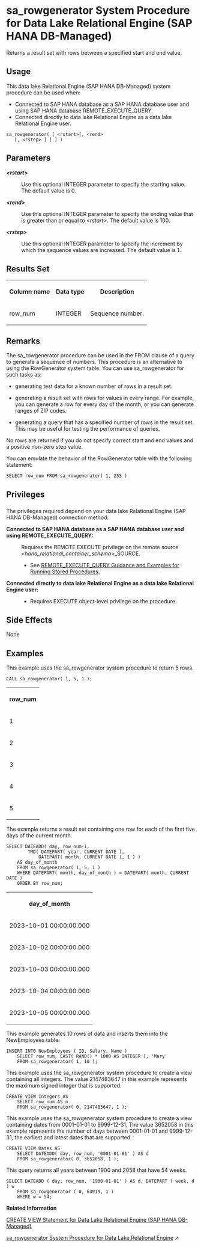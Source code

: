 <!-- loio7b99d032cfbe4f80bde904bee1902662 -->

# sa\_rowgenerator System Procedure for Data Lake Relational Engine \(SAP HANA DB-Managed\)

Returns a result set with rows between a specified start and end value.



<a name="loio7b99d032cfbe4f80bde904bee1902662__section_gz5_gcf_pzb"/>

## Usage

This data lake Relational Engine \(SAP HANA DB-Managed\) system procedure can be used when:

-   Connected to SAP HANA database as a SAP HANA database user and using SAP HANA database REMOTE\_EXECUTE\_QUERY.
-   Connected directly to data lake Relational Engine as a data lake Relational Engine user.



```
sa_rowgenerator( [ <rstart>[, <rend>
   [, <rstep> ] ] ] )
```



<a name="loio7b99d032cfbe4f80bde904bee1902662__section_elh_bb2_srb"/>

## Parameters


<dl>
<dt><b>

*<rstart\>* 

</b></dt>
<dd>

Use this optional INTEGER parameter to specify the starting value. The default value is 0.



</dd><dt><b>

*<rend\>* 

</b></dt>
<dd>

Use this optional INTEGER parameter to specify the ending value that is greater than or equal to *<rstart\>*. The default value is 100.



</dd><dt><b>

*<rstep\>* 

</b></dt>
<dd>

Use this optional INTEGER parameter to specify the increment by which the sequence values are increased. The default value is 1.



</dd>
</dl>



<a name="loio7b99d032cfbe4f80bde904bee1902662__section_aqg_cb2_srb"/>

## Results Set


<table>
<tr>
<th valign="top">

Column name

</th>
<th valign="top">

Data type

</th>
<th valign="top">

Description

</th>
</tr>
<tr>
<td valign="top">

row\_num

</td>
<td valign="top">

INTEGER

</td>
<td valign="top">

Sequence number.

</td>
</tr>
</table>



<a name="loio7b99d032cfbe4f80bde904bee1902662__section_cgw_cb2_srb"/>

## Remarks

The sa\_rowgenerator procedure can be used in the FROM clause of a query to generate a sequence of numbers. This procedure is an alternative to using the RowGenerator system table. You can use sa\_rowgenerator for such tasks as:

-   generating test data for a known number of rows in a result set.

-   generating a result set with rows for values in every range. For example, you can generate a row for every day of the month, or you can generate ranges of ZIP codes.

-   generating a query that has a specified number of rows in the result set. This may be useful for testing the performance of queries.


No rows are returned if you do not specify correct start and end values and a positive non-zero step value.

You can emulate the behavior of the RowGenerator table with the following statement:

```
SELECT row_num FROM sa_rowgenerator( 1, 255 )
```



<a name="loio7b99d032cfbe4f80bde904bee1902662__section_m5f_vx1_1yb"/>

## Privileges



### 

The privileges required depend on your data lake Relational Engine \(SAP HANA DB-Managed\) connection method:


<dl>
<dt><b>

Connected to SAP HANA database as a SAP HANA database user and using REMOTE\_EXECUTE\_QUERY:

</b></dt>
<dd>

Requires the REMOTE EXECUTE privilege on the remote source *<hana\_relational\_container\_schema\>*\_SOURCE.

-   See [REMOTE\_EXECUTE\_QUERY Guidance and Examples for Running Stored Procedures](remote-execute-query-guidance-and-examples-for-running-stored-procedures-3e7f86d.md).




</dd><dt><b>

Connected directly to data lake Relational Engine as a data lake Relational Engine user:

</b></dt>
<dd>

-   Requires EXECUTE object-level privilege on the procedure.



</dd>
</dl>



<a name="loio7b99d032cfbe4f80bde904bee1902662__section_pdl_db2_srb"/>

## Side Effects

None



## Examples

This example uses the sa\_rowgenerator system procedure to return 5 rows.

```
CALL sa_rowgenerator( 1, 5, 1 );
```


<table>
<tr>
<th valign="top">

row\_num

</th>
</tr>
<tr>
<td valign="top">

1

</td>
</tr>
<tr>
<td valign="top">

2

</td>
</tr>
<tr>
<td valign="top">

3

</td>
</tr>
<tr>
<td valign="top">

4

</td>
</tr>
<tr>
<td valign="top">

5

</td>
</tr>
</table>

The example returns a result set containing one row for each of the first five days of the current month.

```
SELECT DATEADD( day, row_num-1,
        YMD( DATEPART( year, CURRENT DATE ),
            DATEPART( month, CURRENT DATE ), 1 ) ) 
    AS day_of_month
    FROM sa_rowgenerator( 1, 5, 1 )
    WHERE DATEPART( month, day_of_month ) = DATEPART( month, CURRENT DATE )
    ORDER BY row_num;
```


<table>
<tr>
<th valign="top">

day\_of\_month

</th>
</tr>
<tr>
<td valign="top">

2023-10-01 00:00:00.000

</td>
</tr>
<tr>
<td valign="top">

2023-10-02 00:00:00.000

</td>
</tr>
<tr>
<td valign="top">

2023-10-03 00:00:00.000

</td>
</tr>
<tr>
<td valign="top">

2023-10-04 00:00:00.000

</td>
</tr>
<tr>
<td valign="top">

2023-10-05 00:00:00.000

</td>
</tr>
</table>

This example generates 10 rows of data and inserts them into the NewEmployees table:

```
INSERT INTO NewEmployees ( ID, Salary, Name )
    SELECT row_num, CAST( RAND() * 1000 AS INTEGER ), 'Mary'
    FROM sa_rowgenerator( 1, 10 );
```

This example uses the sa\_rowgenerator system procedure to create a view containing all integers. The value 2147483647 in this example represents the maximum signed integer that is supported.

```
CREATE VIEW Integers AS
    SELECT row_num AS n
    FROM sa_rowgenerator( 0, 2147483647, 1 );
```

This example uses the sa\_rowgenerator system procedure to create a view containing dates from 0001-01-01 to 9999-12-31. The value 3652058 in this example represents the number of days between 0001-01-01 and 9999-12-31, the earliest and latest dates that are supported.

```
CREATE VIEW Dates AS
    SELECT DATEADD( day, row_num, '0001-01-01' ) AS d
    FROM sa_rowgenerator( 0, 3652058, 1 );
```

This query returns all years between 1900 and 2058 that have 54 weeks.

```
SELECT DATEADD ( day, row_num, '1900-01-01' ) AS d, DATEPART ( week, d ) w
    FROM sa_rowgenerator ( 0, 63919, 1 )
    WHERE w = 54;
```

**Related Information**  


[CREATE VIEW Statement for Data Lake Relational Engine \(SAP HANA DB-Managed\)](../030-sql-statements/create-view-statement-for-data-lake-relational-engine-sap-hana-db-managed-4d41128.md "Creates a view on the database. Views are used to give a different perspective on the data even though it is not stored that way.")

[sa_rowgenerator System Procedure for Data Lake Relational Engine](https://help.sap.com/viewer/19b3964099384f178ad08f2d348232a9/2024_1_QRC/en-US/3be5fc9b6c5f1014b006cf0d1a0c90ef.html "Returns a result set with rows between a specified start and end value.") :arrow_upper_right:

